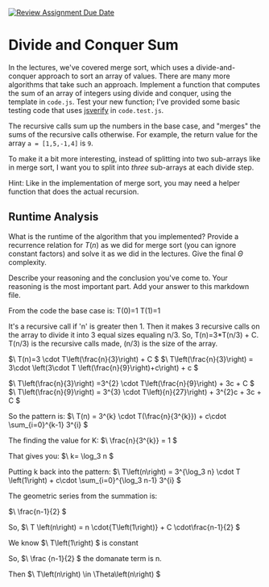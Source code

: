 [![Review Assignment Due Date](https://classroom.github.com/assets/deadline-readme-button-24ddc0f5d75046c5622901739e7c5dd533143b0c8e959d652212380cedb1ea36.svg)](https://classroom.github.com/a/E1vcEWuv)
# Divide and Conquer Sum

In the lectures, we've covered merge sort, which uses a divide-and-conquer
approach to sort an array of values. There are many more algorithms that take
such an approach. Implement a function that computes the sum of an array of
integers using divide and conquer, using the template in `code.js`. Test your
new function; I've provided some basic testing code that uses
[jsverify](https://jsverify.github.io/) in `code.test.js`.

The recursive calls sum up the numbers in the base case, and "merges" the sums
of the recursive calls otherwise. For example, the return value for the array `a
= [1,5,-1,4]` is `9`.

To make it a bit more interesting, instead of splitting into two sub-arrays like
in merge sort, I want you to split into *three* sub-arrays at each divide step.

Hint: Like in the implementation of merge sort, you may need a helper function
that does the actual recursion.

## Runtime Analysis

What is the runtime of the algorithm that you implemented? Provide a recurrence
relation for $T(n)$ as we did for merge sort (you can ignore constant factors)
and solve it as we did in the lectures. Give the final $\Theta$ complexity.

Describe your reasoning and the conclusion you've come to. Your reasoning is the
most important part. Add your answer to this markdown file.


From the code the base case is:
T(0)=1
T(1)=1

It's a recursive call if 'n' is greater then 1. Then it makes 3 recursive calls on the array to divide it into 3 equal sizes equaling
n/3. So, T(n)=3*T(n/3) + C. T(n/3) is the recursive calls made, (n/3) is the size of the array.

$\ T(n)=3 \cdot T\left(\frac{n}{3}\right) + C $
$\ T\left(\frac{n}{3}\right) = 3\cdot \left(3\cdot T \left(\frac{n}{9}\right)+c\right) + c $

$\ T\left(\frac{n}{3}\right) =3^{2} \cdot T\left(\frac{n}{9}\right) + 3c + C $
$\ T\left(\frac{n}{9}\right) = 3^{3} \cdot T\left){n}{27}\right) + 3^{2}c + 3c + C $

So the pattern is:
$\ T(n) = 3^{k} \cdot T(\frac{n}{3^{k}}) + c\cdot \sum_{i=0}^{k-1} 3^{i} $

The finding the value for K:
$\ \frac{n}{3^{k}} = 1 $

That gives you:
$\ k= \log_3 n $

Putting k back into the pattern:
$\ T\left(n\right) = 3^{\log_3 n} \cdot T \left(1\right) + c\cdot \sum_{i=0}^{\log_3 n-1} 3^{i} $

The geometric series from the summation is:

$\ \frac{n-1}{2} $

So, $\ T \left(n\right) = n \cdot{T\left(1\right)} + C \cdot\frac{n-1}{2} $

We know  $\ T\left(1\right) $ is constant 

So, $\ \frac {n-1}{2} $ the domanate term is n.

Then $\ T\left(n\right) \in \Theta\left(n\right) $ 
